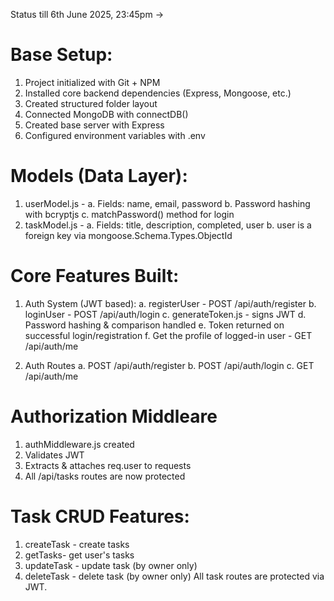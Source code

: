 Status till 6th June 2025, 23:45pm ->

# Base Setup:
1. Project initialized with Git + NPM
2. Installed core backend dependencies (Express, Mongoose, etc.)
3. Created structured folder layout
4. Connected MongoDB with connectDB()
5. Created base server with Express
6. Configured environment variables with .env

# Models (Data Layer):
1. userModel.js - 
    a. Fields: name, email, password
    b. Password hashing with bcryptjs
    c. matchPassword() method for login
2. taskModel.js - 
    a. Fields: title, description, completed, user
    b. user is a foreign key via mongoose.Schema.Types.ObjectId

# Core Features Built:
1. Auth System (JWT based):
    a. registerUser - POST /api/auth/register
    b. loginUser - POST /api/auth/login
    c. generateToken.js - signs JWT
    d. Password hashing & comparison handled
    e. Token returned on successful login/registration
    f. Get the profile of logged-in user - GET /api/auth/me

2. Auth Routes
    a. POST /api/auth/register
    b. POST /api/auth/login
    c. GET /api/auth/me

# Authorization Middleare
1. authMiddleware.js created
2. Validates JWT
3. Extracts & attaches req.user to requests
4. All /api/tasks routes are now protected

# Task CRUD Features:
1. createTask - create tasks
2. getTasks- get user's tasks
3. updateTask - update task (by owner only)
4. deleteTask - delete task (by owner only)
All task routes are protected via JWT.